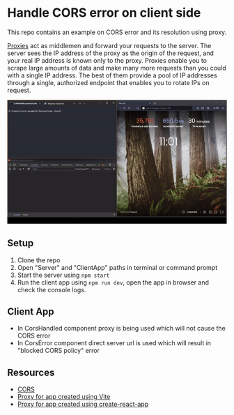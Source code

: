# Handle CORS error on client side

This repo contains an example on CORS error and its resolution using proxy.

[Proxies](https://iproyal.com/blog/what-is-a-proxy-server-and-how-does-it-work/) act as middlemen and forward your requests to the server. The server sees the IP address of the proxy as the origin of the request, and your real IP address is known only to the proxy. Proxies enable you to scrape large amounts of data and make many more requests than you could with a single IP address. The best of them provide a pool of IP addresses through a single, authorized endpoint that enables you to rotate IPs on request.

![Terminal Animation](.github/demo-animation.gif)

## Setup

1. Clone the repo
2. Open "Server" and "ClientApp" paths in terminal or command prompt
3. Start the server using `npm start`
4. Run the client app using `npm run dev`, open the app in browser and check the console logs.

## Client App

- In CorsHandled component proxy is being used which will not cause the CORS error
- In CorsError component direct server url is used which will result in "blocked CORS policy" error

## Resources

- [CORS](https://developer.mozilla.org/en-US/docs/Web/HTTP/CORS)
- [Proxy for app created using Vite](https://vitejs.dev/config/server-options.html)
- [Proxy for app created using create-react-app](https://create-react-app.dev/docs/proxying-api-requests-in-development/)

